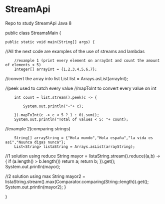 # StreamApi
Repo to study StreamApi Java 8

public class StreamsMain {

	public static void main(String[] args) {
//All the next code are examples of the use of streams and lambdas
		
		//example 1 (print every element on arrayInt and count the amount of elements < 5)
		Integer[] arrayInt = {1,2,3,4,5,6,7};
		
//convert the array into list
		List<Integer> list = Arrays.asList(arrayInt);

//peek used to catch every value
//mapToInt to convert every value on int

		int count = list.stream().peek(c -> {
			
			System.out.println("-"+ c);
			
		}).mapToInt(c -> c < 5 ? 1 : 0).sum();		
		System.out.println("Total of values < 5: "+ count);
		
//example 2(comparing strings)
		
		String[] arrayString = {"Hola mundo","Hola españa","la vida es asi","Nuunca digas nunca"};
		List<String> listaString = Arrays.asList(arrayString);
		
//1 solution using reduce
		String mayor = listaString.stream().reduce((a,b) -> {
			if (a.length() > b.length())
				return a;
			return b;
		}).get();
		System.out.println(mayor);
		
//2 solution using max
		String mayor2 = listaString.stream().max(Comparator.comparing(String::length)).get();
		System.out.println(mayor2);
	}

}
